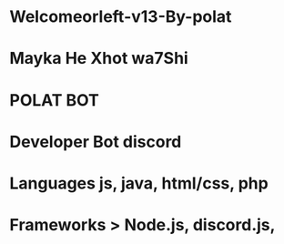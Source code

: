 # Welcomeorleft-v13-By-polat

# Mayka He Xhot wa7Shi

# POLAT BOT


#  Developer Bot discord 
# Languages ‍‍js, java, html/css, php
# Frameworks > Node.js, discord.js,
